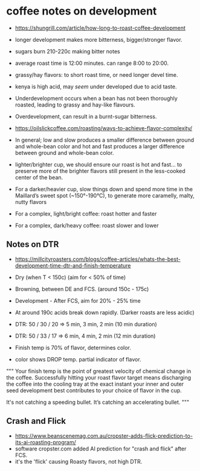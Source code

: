 
# coffee notes on development


 - https://shungrill.com/article/how-long-to-roast-coffee-development

 - longer development makes more bitterness, bigger/stronger flavor.
 - sugars burn 210-220c making bitter notes

 - average roast time is 12:00 minutes. can range 8:00 to 20:00.

 - grassy/hay flavors: to short roast time, or need longer devel time. 
 - kenya is high acid, may *seem* under developed due to acid taste.

 - Underdevelopment occurs when a bean has not been thoroughly roasted,
   leading to grassy and hay-like flavours.
 - Overdevelopment, can result in a burnt-sugar bitterness.

 - https://oilslickcoffee.com/roasting/ways-to-achieve-flavor-complexity/

 - In general; low and slow produces a smaller difference between ground
   and whole-bean color and hot and fast produces a larger difference between
   ground and whole-bean color.
 - lighter/brighter cup, we should ensure our roast is hot and fast...
   to preserve more of the brighter flavors still present in the
   less-cooked center of the bean.
 - For a darker/heavier cup, slow things down and spend more time in
   the Maillard’s sweet spot (~150°-190°C), to generate more caramelly,
   malty, nutty flavors
 - For a complex, light/bright coffee: roast hotter and faster
 - For a complex, dark/heavy coffee: roast slower and lower


## Notes on DTR

 - https://millcityroasters.com/blogs/coffee-articles/whats-the-best-development-time-dtr-and-finish-temperature

 - Dry (when T < 150c) (aim for < 50% of time)
 - Browning, between DE and FCS. (around 150c - 175c)
 - Development - After FCS, aim for 20% - 25% time
 - At around 190c acids break down rapidly. (Darker roasts are less acidic)
 - DTR: 50 / 30 / 20 => 5 min, 3 min, 2 min (10 min duration)
 - DTR: 50 / 33 / 17 => 6 min, 4 min, 2 min (12 min duration)

 - Finish temp is 70% of flavor, determines color.
 - color shows DROP temp. partial indicator of flavor.

"""
Your finish temp is the point of greatest velocity of chemical change in the coffee. Successfully hitting your roast flavor target means discharging the coffee into the cooling tray at the exact instant your inner and outer seed development best contributes to your choice of flavor in the cup.

It's not catching a speeding bullet. It’s catching an accelerating bullet.
"""

## Crash and Flick

 - https://www.beanscenemag.com.au/cropster-adds-flick-prediction-to-its-ai-roasting-program/
 - software cropster.com added AI prediction for "crash and flick" after FCS.
 - it's the 'flick' causing Roasty flavors, not high DTR.





